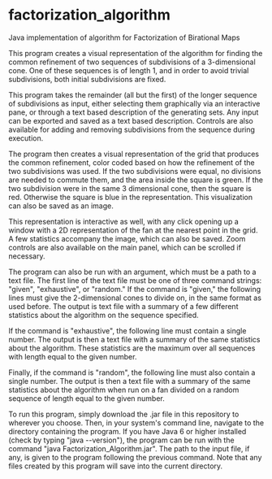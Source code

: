 # factorization_algorithm
Java implementation of algorithm for Factorization of Birational Maps

This program creates a visual representation of the algorithm for finding the common refinement of two sequences of subdivisions of a 3-dimensional cone. One of these sequences is of length 1, and in order to avoid trivial subdivisions, both initial subdivisions are fixed.

This program takes the remainder (all but the first) of the longer sequence of subdivisions as input, either selecting them graphically via an interactive pane, or through a text based description of the generating sets. Any input can be exported and saved as a text based description. Controls are also available for adding and removing subdivisions from the sequence during execution.

The program then creates a visual representation of the grid that produces the common refinement, color coded based on how the refinement of the two subdivisions was used. If the two subdivisions were equal, no divisions are needed to commute them, and the area inside the square is green. If the two subdivision were in the same 3 dimensional cone, then the square is red. Otherwise the square is blue in the representation. This visualization can also be saved as an image.

This representation is interactive as well, with any click opening up a window with a 2D representation of the fan at the nearest point in the grid. A few statistics accompany the image, which can also be saved. Zoom controls are also available on the main panel, which can be scrolled if necessary.

The program can also be run with an argument, which must be a path to a text file. The first line of the text file must be one of three command strings: "given", "exhaustive", or "random." If the command is "given," the following lines must give the 2-dimensional cones to divide on, in the same format as used before. The output is text file with a summary of a few different statistics about the algorithm on the sequence specified.

If the command is "exhaustive", the following line must contain a single number. The output is then a text file with a summary of the same statistics about the algorithm. These statistics are the maximum over all sequences with length equal to the given number.

Finally, if the command is "random", the following line must also contain a single number. The output is then a text file with a summary of the same statistics about the algorithm when run on a  fan divided on a random sequence of length equal to the given number.

To run this program, simply download the .jar file in this repository to wherever you choose. Then, in your system's command line, navigate to the directory containing the program. If you have Java 6 or higher installed (check by typing "java --version"), the program can be run with the command "java Factorization\_Algorithm.jar". The path to the input file, if any, is given to the program following the previous command. Note that any files created by this program will save into the current directory.
